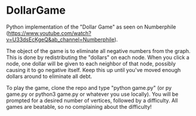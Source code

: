 # DollarGame
Python implementation of the "Dollar Game" as seen on Numberphile (https://www.youtube.com/watch?v=U33dsEcKgeQ&ab_channel=Numberphile).

The object of the game is to eliminate all negative numbers from the graph.  This is done by redistributing the "dollars" on each node. When you click a node, one dollar will be given to each neighbor of that node, possibly causing it to go negative itself.  Keep this up until you've moved enough dollars around to eliminate all debt.  

To play the game, clone the repo and type "python game.py" (or py game.py or python3 game.py or whatever you use locally). You will be prompted for a desired number of vertices, followed by a difficulty.  All games are beatable, so no complaining about the difficulty!

